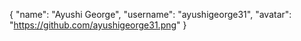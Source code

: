 {
"name": "Ayushi George",
"username": "ayushigeorge31",
"avatar": "https://github.com/ayushigeorge31.png"
}
